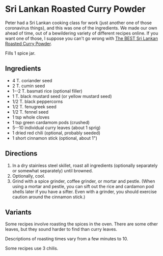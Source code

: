 # Sri Lankan Roasted Curry Powder

Peter had a Sri Lankan cooking class for work (just another one of those coronavirus things), and this was one of the ingredients.  We made our own ahead of time, out of a bewildering variety of different recipes online.  If you want one of those, I suppose you can't go wrong with [The BEST Sri Lankan Roasted Curry Powder](https://www.theflavorbender.com/sri-lankan-roasted-curry-powder/).

Fills 1 spice jar.

## Ingredients

* 4 T. coriander seed
* 2 T. cumin seed
* 1--2 T. basmati rice (optional filler)
* 1 T. black mustard seed (or yellow mustard seed)
* 1/2 T. black peppercorns
* 1/2 T. fenugreek seed
* 1/2 T. fennel seed
* 1 tsp whole cloves
* 1 tsp green cardamom pods (crushed)
* 5--10 individual curry leaves (about 1 sprig)
* 1 dried red chili (optional, probably seeded)
* 1 short cinnamon stick (optional, about 1")

## Directions

1. In a dry stainless steel skillet, roast all ingredients (optionally separately or somewhat separately) until browned.
2. Optionally, cool.
3. Grind with a spice grinder, coffee grinder, or mortar and pestle.  (When using a mortar and pestle, you can sift out the rice and cardamon pod shells later if you have a sifter.  Even with a grinder, you should exercise caution around the cinnamon stick.)

## Variants

Some recipes involve roasting the spices in the oven.  There are some other leaves, but they sound harder to find than curry leaves.

Descriptions of roasting times vary from a few minutes to 10.

Some recipes use 3 chilis.




